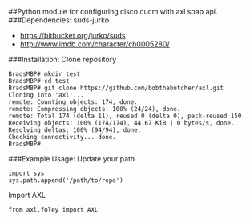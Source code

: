 ##Python module for configuring cisco cucm with axl soap api.
###Dependencies:
 suds-jurko
 - https://bitbucket.org/jurko/suds
 - http://www.imdb.com/character/ch0005280/ 

###Installation:
Clone repository
```
BradsMBP# mkdir test
BradsMBP# cd test
BradsMBP# git clone https://github.com/bobthebutcher/axl.git
Cloning into 'axl'...
remote: Counting objects: 174, done.
remote: Compressing objects: 100% (24/24), done.
remote: Total 174 (delta 11), reused 0 (delta 0), pack-reused 150
Receiving objects: 100% (174/174), 44.67 KiB | 0 bytes/s, done.
Resolving deltas: 100% (94/94), done.
Checking connectivity... done.
BradsMBP#
```

###Example Usage:
Update your path
```
import sys
sys.path.append('/path/to/repo')
```

Import AXL
```
from axl.foley import AXL
```
